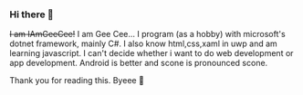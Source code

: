### Hi there 👋

~~I am IAmGeeCee!~~ I am Gee Cee... I program (as a hobby) with microsoft's dotnet framework, mainly C#. I also know html,css,xaml in uwp and am learning javascript. I can't decide whether i want to do web development or app development. Android is better and scone is pronounced scone.

Thank you for reading this. Byeee 👋
